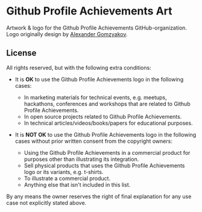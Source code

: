 # Github Profile Achievements Art

Artwork & logo for the Github Profile Achievements GitHub-organization. Logo originally design by [Alexander Gomzyakov](https://github.com/gomzyakov).

## License

All rights reserved, but with the following extra conditions:

- It is **OK** to use the Github Profile Achievements logo in the following cases:
    - In marketing materials for technical events, e.g. meetups, hackathons, conferences and workshops that are related to Github Profile Achievements.
    - In open source projects related to Github Profile Achievements.
    - In technical articles/videos/books/papers for educational purposes.

- It is **NOT OK** to use the Github Profile Achievements logo in the following cases without prior written consent from the copyright owners:
    - Using the Github Profile Achievements in a commercial product for purposes other than illustrating its integration.
    - Sell physical products that uses the Github Profile Achievements logo or its variants, e.g. t-shirts.
    - To illustrate a commercial product.
    - Anything else that isn't included in this list.

By any means the owner reserves the right of final explanation for any use case not explicitly stated above.
